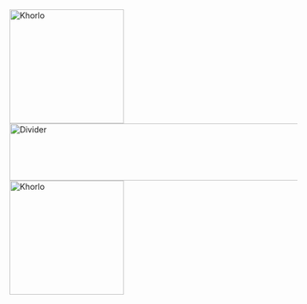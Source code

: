 <img src="https://github.com/user-attachments/assets/7569c057-58ea-4488-ae8a-1fc3f3712cfb" alt="Khorlo" width="200" height="200">
<img src="https://github.com/user-attachments/assets/b3065163-28a7-402e-bbb9-f51fa29a3888" alt="Divider" width="600" height="100">
<img src="https://github.com/user-attachments/assets/7569c057-58ea-4488-ae8a-1fc3f3712cfb" alt="Khorlo" width="200" height="200">
